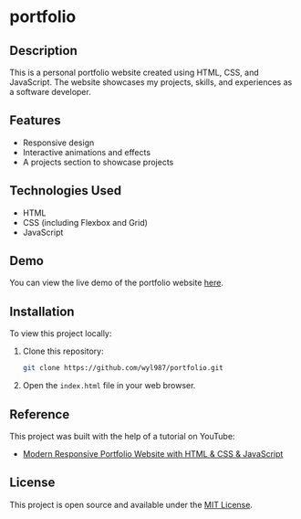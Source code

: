 # portfolio

## Description
This is a personal portfolio website created using HTML, CSS, and JavaScript. The website showcases my projects, skills, and experiences as a software developer. 

## Features
- Responsive design
- Interactive animations and effects
- A projects section to showcase projects

## Technologies Used
- HTML
- CSS (including Flexbox and Grid)
- JavaScript

## Demo
You can view the live demo of the portfolio website [here](https://wyl987.github.io/portfolio/).

## Installation
To view this project locally:
1. Clone this repository:
    ```bash
    git clone https://github.com/wyl987/portfolio.git
    ```
2. Open the `index.html` file in your web browser.

## Reference
This project was built with the help of a tutorial on YouTube:
- [Modern Responsive Portfolio Website with HTML & CSS & JavaScript](https://www.youtube.com/watch?v=NWZQkwXtHJo)

## License
This project is open source and available under the [MIT License](LICENSE).
